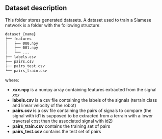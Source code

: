 ## Dataset description

This folder stores generated datasets. A dataset used to train a Siamese network is a folder with the following structure:

```bash
dataset_{name}
├── features
│   ├── 000.npy
│   ├── 001.npy
│   └── ...
├── labels.csv
├── pairs.csv
├── pairs_test.csv
└── pairs_train.csv
```

where:
- ***xxx*.npy** is a numpy array containing features extracted from the signal *xxx*
- **labels.csv** is a csv file containing the labels of the signals (terrain class and linear velocity of the robot)
- **pairs.csv** is a csv file containing the pairs of signals to compare (the signal with id1 is supposed to be extracted from a terrain with a lower traversal cost than the associated signal with id2)
- **pairs_train.csv** contains the training set of pairs
- **pairs_test.csv** contains the test set of pairs
